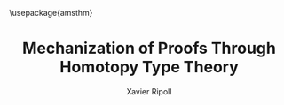 ---
# Metadata
title: Mechanization of Proofs Through Homotopy Type Theory
author: Xavier Ripoll

# Document format
documentclass: report
toc: true
numbersections: true
geometry:
- left=30mm
- right=30mm
- top=30mm
- bottom=30mm
fontsize: 11pt
urlcolor: cyan

mainfont: TeX Gyre Pagella
mathfont: TeX Gyre Pagella Math
monofont: DejaVu Sans Mono # TeX Gyre Cursor is missing lots of math characters

# Add links to the refs
link-citations: true
reference-section-title: References

# pandoc-crossref
chapters: true

header-includes: |
  \usepackage{amsthm}
---